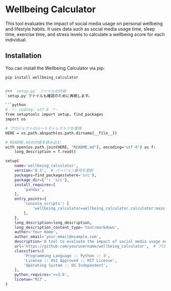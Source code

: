 
# Wellbeing Calculator

This tool evaluates the impact of social media usage on personal wellbeing and lifestyle habits. It uses data such as social media usage time, sleep time, exercise time, and stress levels to calculate a wellbeing score for each individual.

## Installation

You can install the Wellbeing Calculator via pip:

```bash
pip install wellbeing_calculator


### `setup.py` ファイルの内容
`setup.py`ファイルも確認のために再掲します。

```python
# -*- coding: utf-8 -*-
from setuptools import setup, find_packages
import os

# プロジェクトのルートディレクトリを取得
HERE = os.path.abspath(os.path.dirname(__file__))

# README.mdの内容を読み込む
with open(os.path.join(HERE, "README.md"), encoding="utf-8") as f:
    long_description = f.read()

setup(
    name='wellbeing_calculator',
    version='0.3',  # バージョン番号を更新
    packages=find_packages(where='src'),
    package_dir={'': 'src'},
    install_requires=[
        'pandas',
    ],
    entry_points={
        'console_scripts': [
            'wellbeing_calculator=wellbeing_calculator.calculator:main',
        ],
    },
    long_description=long_description,
    long_description_content_type='text/markdown',
    author='Your Name',
    author_email='your-email@example.com',
    description='A tool to evaluate the impact of social media usage on personal wellbeing and lifestyle habits',
    url='https://github.com/yourusername/wellbeing_calculator',  # プロジェクトのリポジトリURL
    classifiers=[
        'Programming Language :: Python :: 3',
        'License :: OSI Approved :: MIT License',
        'Operating System :: OS Independent',
    ],
    python_requires='>=3.6',
    license='MIT',
)

